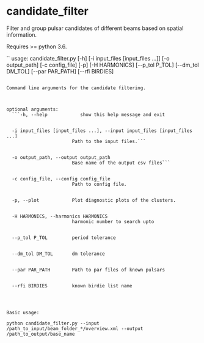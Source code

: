 # candidate_filter
Filter and group pulsar candidates of different beams based on spatial information.

Requires >= python 3.6.



``      usage: candidate_filter.py [-h] [-i input_files [input_files ...]]
                           [-o output_path] [-c config_file] [-p]
                           [-H HARMONICS] [--p_tol P_TOL] [--dm_tol DM_TOL]
                           [--par PAR_PATH] [--rfi BIRDIES]
```

Command line arguments for the candidate filtering.



optional arguments:
  ```-h, --help            show this help message and exit
  
  
  -i input_files [input_files ...], --input input_files [input_files ...]
                        Path to the input files.```
                        
                        
  -o output_path, --output output_path
                        Base name of the output csv files```
                        
                        
  -c config_file, --config config_file
                        Path to config file.
                        
                        
  -p, --plot            Plot diagnostic plots of the clusters.
  
  
  -H HARMONICS, --harmonics HARMONICS
                        harmonic number to search upto
                        
                        
  --p_tol P_TOL         period tolerance
  
  
  --dm_tol DM_TOL       dm tolerance
  
  
  --par PAR_PATH        Path to par files of known pulsars
  
  
  --rfi BIRDIES         known birdie list name




Basic usage:

python candidate_filter.py --input /path_to_input/beam_folder_*/overview.xml --output /path_to_output/base_name 

